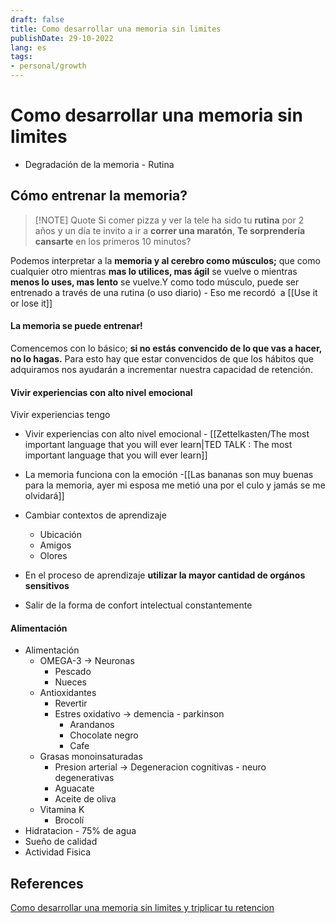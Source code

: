 ```yaml
---
draft: false
title: Como desarrollar una memoria sin limites
publishDate: 29-10-2022
lang: es
tags:
- personal/growth
---
```


# Como desarrollar una memoria sin limites


- Degradación de la memoria - Rutina

## Cómo entrenar la memoria?


> [!NOTE] Quote
> Si comer pizza y ver la tele ha sido tu **rutina** por 2 años y un día te invito a ir a **correr una maratón**, **Te sorprendería cansarte** en los primeros 10 minutos?


Podemos interpretar a la **memoria y al cerebro como músculos;** que como cualquier otro mientras **mas lo utilices, mas ágil** se vuelve o mientras **menos lo uses, mas lento** se vuelve.Y como todo músculo, puede ser entrenado a través de una rutina (o uso diario) - Eso me recordó  a [[Use it or lose it]]


#### La memoria se puede entrenar!

Comencemos con lo básico; **si no estás convencido de lo que vas a hacer, no lo hagas.** Para esto hay que estar convencidos de que los hábitos que adquiramos nos ayudarán a incrementar nuestra capacidad de retención.

#### Vivir experiencias con alto nivel emocional

 Vivir experiencias tengo 
 
- Vivir experiencias con alto nivel emocional - [[Zettelkasten/The most important language that you will ever learn|TED TALK : The most important language that you will ever learn]]

- La memoria funciona con la emoción -[[Las bananas son muy buenas para la memoria, ayer mi esposa me metió una por el culo y jamás se me olvidará]]
- Cambiar contextos de aprendizaje 
	- Ubicación
	- Amigos
	- Olores
- En el proceso de aprendizaje **utilizar la mayor cantidad de orgános sensitivos**
 - Salir de la forma de confort intelectual constantemente

#### Alimentación

- Alimentación
	- OMEGA-3 -> Neuronas
		- Pescado
		- Nueces
	- Antioxidantes
		- Revertir 
		- Estres oxidativo -> demencia - parkinson 
			- Arandanos
			- Chocolate negro 
			- Cafe
	- Grasas monoinsaturadas
		- Presion arterial -> Degeneracion cognitivas - neuro degenerativas
		- Aguacate
		- Aceite de oliva
	- Vitamina K
		- Brocolí
- Hidratacion - 75% de agua 
- Sueño de calidad
- Actividad Fisica


## References

[Como desarrollar una memoria sin limites y triplicar tu retencion](https://www.youtube.com/watch?v=DZMeJlGctxw&list=WL&index=3)